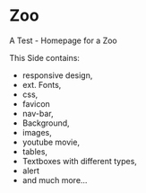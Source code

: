 # Zoo
A Test - Homepage for a Zoo

This Side contains:
  <ul>
  <li>
    responsive design,
  </li>
  <li>
    ext. Fonts,
  </li>
  <li>
    css,
  </li>
  <li>
    favicon
  </li>
  <li>
    nav-bar,
  </li>
  <li>
    Background,
  </li>
  <li>
    images,
  </li>
  <li>
    youtube movie,
  </li>
  <li>
    tables,
  </li>
  <li>
    Textboxes with different types,
  </li>
  <li>
    alert
  </li>
  <li>
  and much more...
  </li>
  
  </ul>
